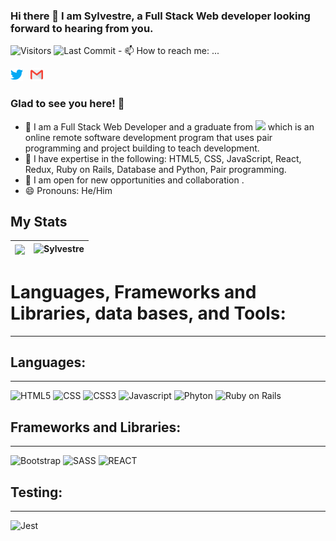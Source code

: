 ### Hi there 👋 I am Sylvestre, a Full Stack Web developer looking forward to hearing from you.
<img alt="Visitors" src="https://komarev.com/ghpvc/?username=pasytchangwa&style=flat&labelColor=black&logo=github&label=PROFILE+VIEWS&color=29bf12"/>
<img alt="Last Commit" src="https://img.shields.io/github/last-commit/pasytchangwa/pasytchangwa?logo=markdown&label=LAST+UPDATE&color=29bf12&style=flat">
- 📫 How to reach me: ...

<p align="start">
  <a href="https://twitter.com/Sylvest10415595"><img src="https://raw.githubusercontent.com/sergiomauz/sergiomauz/master/img/twitter.svg" alt="twitter logo" height="20"></a>&nbsp;&nbsp;
  <a href="mailto:pasytchangwa@gmail.com"><img src="https://raw.githubusercontent.com/sergiomauz/sergiomauz/master/img/gmail.svg" alt="gmail logo" height="20"></a>&nbsp;&nbsp;

### Glad to see you here! 🤩 &nbsp;

- 🔭 I am a Full Stack Web Developer and a graduate from ![](https://img.shields.io/badge/Microverse-blueviolet) which is an online remote software development program that uses pair programming and project building to teach development.
- 🌱 I have expertise in the following: HTML5, CSS, JavaScript, React, Redux, Ruby on Rails, Database and Python, Pair programming.
- 👯 I am open for new opportunities and collaboration .
- 😄 Pronouns: He/Him  

## My Stats

| <img align ="center" src="https://github-readme-stats.vercel.app/api/top-langs/?username=pasytchangwa" /> | <img src="https://github-readme-stats.vercel.app/api?username=pasytchangwa&show_icons=true&theme=merko" alt="Sylvestre" /> |
| ------------------------------------------------------------------------------------------------------ | ------------------------------------------------------------------------------------------------------------- |
# Languages, Frameworks and Libraries, data bases, and Tools:
---

## Languages:
---

![HTML5](https://img.shields.io/badge/HTML5-E34F26?style=for-the-badge&logo=html5&logoColor=white)
![CSS](https://img.shields.io/badge/CSS-239120?&style=for-the-badge&logo=css3&logoColor=white)
![CSS3](https://img.shields.io/badge/CSS3-1572B6?style=for-the-badge&logo=css3&logoColor=white)
![Javascript](https://img.shields.io/badge/javascript-F7DF1E.svg?&style=for-the-badge&logo=html5&logoColor=white)
![Phyton](https://img.shields.io/badge/Python-14354C?style=for-the-badge&logo=python&logoColor=white)
![Ruby on Rails](https://img.shields.io/badge/Ruby-14354C?style=for-the-badge&logo=ruby-on-rails&logoColor=white)


## Frameworks and Libraries:
---
![Bootstrap](https://img.shields.io/badge/bootstrap%20-%23563D7C.svg?&style=for-the-badge&logo=bootstrap&logoColor=white)
![SASS](https://img.shields.io/badge/Sass-CC6699?style=for-the-badge&logo=sass&logoColor=white)
![REACT](https://img.shields.io/badge/React-CC6699?style=for-the-badge&logo=react&logoColor=white)

## Testing:
---
![Jest](https://img.shields.io/badge/Jest-C21325?style=for-the-badge&logo=jest&logoColor=white)

